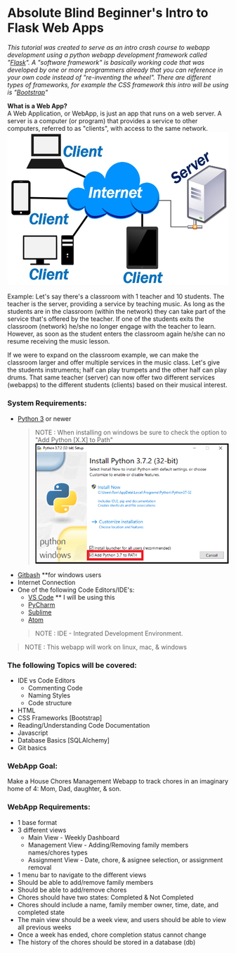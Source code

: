 # Absolute Blind Beginner's Intro to Flask Web Apps   
_This tutorial was created to serve as an intro crash course to webapp development using a python webapp development framework called "[Flask](https://flask.palletsprojects.com/en/2.0.x/)". A "software framework" is basically working code that was developed by one or more programmers already that you can reference in your own code instead of "re-inventing the wheel". There are different types of frameworks, for example the CSS framework this intro will be using is "[Bootstrap](https://getbootstrap.com/)"_

**What is  a Web App?**   
A Web Application, or WebApp, is just an app that runs on a web server. A server is a computer (or program) that provides a service to other computers, referred to as "clients", with access to the same network.    
![Server Client Img](docs/server_client_img.jpg)

Example: Let's say there's a classroom with 1 teacher and 10 students. The teacher is the server, providing a service by teaching music. As long as the students are in the classroom (within the network) they can take part of the service that's offered by the teacher. If one of the students exits the classroom (network) he/she no longer engage with the teacher to learn. However, as soon as the student enters the classroom again he/she can no resume receiving the music lesson. 

If we were to expand on the classroom example, we can make the classroom larger and offer multiple services in the music class. Let's give the students instruments; half can play trumpets and the other half can play drums. That same teacher (server) can now offer two different services (webapps) to the different students (clients) based on their musical interest.


### System Requirements:
 * [Python 3](http://www.python.org/downloads/) or newer
    > NOTE : When installing on windows be sure to check the option
    to "Add Python [X.X] to Path"
    ![add Python to Path](docs/add_to_path_img.png)
 * [Gitbash](https://git-scm.com/downloads) **for windows users
 * Internet Connection
 * One of the following Code Editors/IDE's:
    * [VS Code](https://code.visualstudio.com/download) ** I will be using this
    * [PyCharm](https://www.jetbrains.com/pycharm/download/#section=windows)
    * [Sublime](https://www.sublimetext.com/download)
    * [Atom](https://atom.io/)
    > NOTE : IDE - Integrated Development Environment.

> NOTE : This webapp will work on linux, mac, & windows

### The following Topics will be covered:   
 * IDE vs Code Editors
    * Commenting Code
    * Naming Styles
    * Code structure 
 * HTML
 * CSS Frameworks [Bootstrap]
 * Reading/Understanding Code Documentation
 * Javascript
 * Database Basics [SQLAlchemy]
 * Git basics


### WebApp Goal:
Make a House Chores Management Webapp to track chores in an imaginary home of 4: Mom, Dad, daughter, & son. 

### WebApp Requirements:   
 * 1 base format
 * 3 different views
    * Main View - Weekly Dashboard
    * Management View - Adding/Removing family members names/chores types
    * Assignment View - Date, chore, & asignee selection, or assignment removal
 * 1 menu bar to navigate to the different views
 * Should be able to add/remove family members 
 * Should be able to add/remove chores
 * Chores should have two states: Completed & Not Completed
 * Chores should include a name, family member owner, time, date, and completed state
 * The main view should be a week view, and users should be able to view all previous weeks
 * Once a week has ended, chore completion status cannot change
 * The history of the chores should be stored in a database (db)